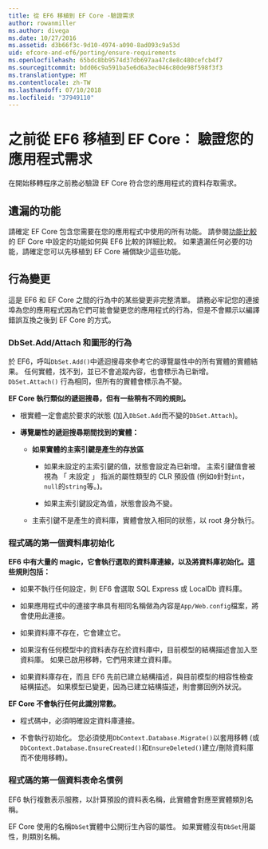 ```yaml
---
title: 從 EF6 移植到 EF Core -驗證需求
author: rowanmiller
ms.author: divega
ms.date: 10/27/2016
ms.assetid: d3b66f3c-9d10-4974-a090-8ad093c9a53d
uid: efcore-and-ef6/porting/ensure-requirements
ms.openlocfilehash: 65bdc8bb9574d37db697aa47c8e8c480cefcb4f7
ms.sourcegitcommit: bdd06c9a591ba5e6d6a3ec046c80de98f598f3f3
ms.translationtype: MT
ms.contentlocale: zh-TW
ms.lasthandoff: 07/10/2018
ms.locfileid: "37949110"
---
```

# <a name="before-porting-from-ef6-to-ef-core-validate-your-applications-requirements"></a>之前從 EF6 移植到 EF Core： 驗證您的應用程式需求

在開始移轉程序之前務必驗證 EF Core 符合您的應用程式的資料存取需求。

## <a name="missing-features"></a>遺漏的功能

請確定 EF Core 包含您需要在您的應用程式中使用的所有功能。 請參閱[功能比較](../features.md)的 EF Core 中設定的功能如何與 EF6 比較的詳細比較。 如果遺漏任何必要的功能，請確定您可以先移植到 EF Core 補償缺少這些功能。

## <a name="behavior-changes"></a>行為變更

這是 EF6 和 EF Core 之間的行為中的某些變更非完整清單。 請務必牢記您的連接埠為您的應用程式因為它們可能會變更您的應用程式的行為，但是不會顯示以編譯錯誤互換之後到 EF Core 的方式。

### <a name="dbsetaddattach-and-graph-behavior"></a>DbSet.Add/Attach 和圖形的行為

於 EF6，呼叫`DbSet.Add()`中遞迴搜尋來參考它的導覽屬性中的所有實體的實體結果。 任何實體，找不到，並已不會追蹤內容，也會標示為已新增。 `DbSet.Attach()` 行為相同，但所有的實體會標示為不變。

**EF Core 執行類似的遞迴搜尋，但有一些稍有不同的規則。**

*  根實體一定會處於要求的狀態 (加入`DbSet.Add`而不變的`DbSet.Attach`)。

*  **導覽屬性的遞迴搜尋期間找到的實體：**

    *  **如果實體的主索引鍵是產生的存放區**

        * 如果未設定的主索引鍵的值，狀態會設定為已新增。 主索引鍵值會被視為 「 未設定 」 指派的屬性類型的 CLR 預設值 (例如`0`針對`int`，`null`的`string`等。)。

        * 如果主索引鍵設定為值，狀態會設為不變。

    *  主索引鍵不是產生的資料庫，實體會放入相同的狀態，以 root 身分執行。

### <a name="code-first-database-initialization"></a>程式碼的第一個資料庫初始化

**EF6 中有大量的 magic，它會執行選取的資料庫連線，以及將資料庫初始化。這些規則包括：**

* 如果不執行任何設定，則 EF6 會選取 SQL Express 或 LocalDb 資料庫。

* 如果應用程式中的連接字串具有相同名稱做為內容是`App/Web.config`檔案，將會使用此連接。

* 如果資料庫不存在，它會建立它。

* 如果沒有任何模型中的資料表存在於資料庫中，目前模型的結構描述會加入至資料庫。 如果已啟用移轉，它們用來建立資料庫。

* 如果資料庫存在，而且 EF6 先前已建立結構描述，與目前模型的相容性檢查結構描述。 如果模型已變更，因為已建立結構描述，則會擲回例外狀況。

**EF Core 不會執行任何此識別常數。**

* 程式碼中，必須明確設定資料庫連接。

* 不會執行初始化。 您必須使用`DbContext.Database.Migrate()`以套用移轉 (或`DbContext.Database.EnsureCreated()`和`EnsureDeleted()`建立/刪除資料庫而不使用移轉)。

### <a name="code-first-table-naming-convention"></a>程式碼的第一個資料表命名慣例

EF6 執行複數表示服務，以計算預設的資料表名稱，此實體會對應至實體類別名稱。

EF Core 使用的名稱`DbSet`實體中公開衍生內容的屬性。 如果實體沒有`DbSet`用屬性，則類別名稱。
